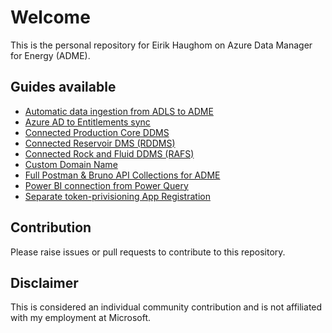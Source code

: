 # Welcome

This is the personal repository for Eirik Haughom on Azure Data Manager for Energy (ADME).

## Guides available

- [Automatic data ingestion from ADLS to ADME](/Guides/Synapse/DataLakeIngestion/)
- [Azure AD to Entitlements sync](/Guides/AADEntitlementsSync/)
- [Connected Production Core DDMS](/Guides/Connected%20Production%20DDMS/)
- [Connected Reservoir DMS (RDDMS)](/Guides/Connected%20Reservoir%20DDMS/)
- [Connected Rock and Fluid DDMS (RAFS)](/Guides/Connected%20Rock%20and%20Fluid%20DDMS/)
- [Custom Domain Name](/Guides/Custom%20Domain/)
- [Full Postman & Bruno API Collections for ADME](/Guides/Postman%20Collection/)
- [Power BI connection from Power Query](/Guides/Power%20BI/)
- [Separate token-privisioning App Registration](/Guides/Azure%20AD/Dedicated%20Token%20App%20Registration/)

## Contribution

Please raise issues or pull requests to contribute to this repository.

## Disclaimer

This is considered an individual community contribution and is not affiliated with my employment at Microsoft.

